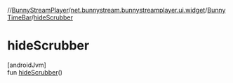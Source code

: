 //[BunnyStreamPlayer](../../../index.md)/[net.bunnystream.bunnystreamplayer.ui.widget](../index.md)/[BunnyTimeBar](index.md)/[hideScrubber](hide-scrubber.md)

# hideScrubber

[androidJvm]\
fun [hideScrubber](hide-scrubber.md)()

